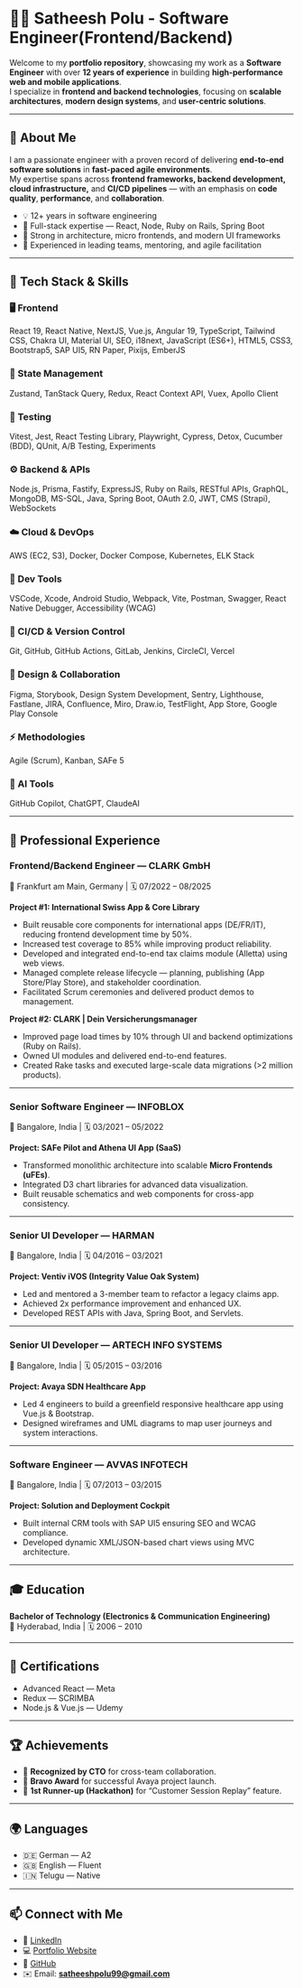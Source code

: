 # 👨‍💻 Satheesh Polu - Software Engineer(Frontend/Backend)

Welcome to my **portfolio repository**, showcasing my work as a **Software Engineer** with over **12 years of experience** in building **high-performance web and mobile applications**.  
I specialize in **frontend and backend technologies**, focusing on **scalable architectures**, **modern design systems**, and **user-centric solutions**.

---

## 🚀 About Me

I am a passionate engineer with a proven record of delivering **end-to-end software solutions** in **fast-paced agile environments**.  
My expertise spans across **frontend frameworks, backend development, cloud infrastructure,** and **CI/CD pipelines** — with an emphasis on **code quality**, **performance**, and **collaboration**.

- 💡 12+ years in software engineering  
- 🧩 Full-stack expertise — React, Node, Ruby on Rails, Spring Boot  
- 🧠 Strong in architecture, micro frontends, and modern UI frameworks  
- 🤝 Experienced in leading teams, mentoring, and agile facilitation  

---

## 🧰 Tech Stack & Skills

### 🖥️ Frontend
React 19, React Native, NextJS, Vue.js, Angular 19, TypeScript, Tailwind CSS, Chakra UI, Material UI, SEO, i18next, JavaScript (ES6+), HTML5, CSS3, Bootstrap5, SAP UI5, RN Paper, Pixijs, EmberJS

### 🔄 State Management
Zustand, TanStack Query, Redux, React Context API, Vuex, Apollo Client

### 🧪 Testing
Vitest, Jest, React Testing Library, Playwright, Cypress, Detox, Cucumber (BDD), QUnit, A/B Testing, Experiments

### ⚙️ Backend & APIs
Node.js, Prisma, Fastify, ExpressJS, Ruby on Rails, RESTful APIs, GraphQL, MongoDB, MS-SQL, Java, Spring Boot, OAuth 2.0, JWT, CMS (Strapi), WebSockets

### ☁️ Cloud & DevOps
AWS (EC2, S3), Docker, Docker Compose, Kubernetes, ELK Stack

### 🧭 Dev Tools
VSCode, Xcode, Android Studio, Webpack, Vite, Postman, Swagger, React Native Debugger, Accessibility (WCAG)

### 🔁 CI/CD & Version Control
Git, GitHub, GitHub Actions, GitLab, Jenkins, CircleCI, Vercel

### 🎨 Design & Collaboration
Figma, Storybook, Design System Development, Sentry, Lighthouse, Fastlane, JIRA, Confluence, Miro, Draw.io, TestFlight, App Store, Google Play Console

### ⚡ Methodologies
Agile (Scrum), Kanban, SAFe 5

### 🤖 AI Tools
GitHub Copilot, ChatGPT, ClaudeAI

---

## 💼 Professional Experience

### **Frontend/Backend Engineer — CLARK GmbH**  
📍 Frankfurt am Main, Germany | 🗓️ 07/2022 – 08/2025  

**Project #1: International Swiss App & Core Library**
- Built reusable core components for international apps (DE/FR/IT), reducing frontend development time by 50%.  
- Increased test coverage to 85% while improving product reliability.  
- Developed and integrated end-to-end tax claims module (Alletta) using web views.  
- Managed complete release lifecycle — planning, publishing (App Store/Play Store), and stakeholder coordination.  
- Facilitated Scrum ceremonies and delivered product demos to management.  

**Project #2: CLARK | Dein Versicherungsmanager**
- Improved page load times by 10% through UI and backend optimizations (Ruby on Rails).  
- Owned UI modules and delivered end-to-end features.  
- Created Rake tasks and executed large-scale data migrations (>2 million products).  

---

### **Senior Software Engineer — INFOBLOX**  
📍 Bangalore, India | 🗓️ 03/2021 – 05/2022  

**Project: SAFe Pilot and Athena UI App (SaaS)**
- Transformed monolithic architecture into scalable **Micro Frontends (uFEs)**.  
- Integrated D3 chart libraries for advanced data visualization.  
- Built reusable schematics and web components for cross-app consistency.  

---

### **Senior UI Developer — HARMAN**  
📍 Bangalore, India | 🗓️ 04/2016 – 03/2021  

**Project: Ventiv iVOS (Integrity Value Oak System)**
- Led and mentored a 3-member team to refactor a legacy claims app.  
- Achieved 2x performance improvement and enhanced UX.  
- Developed REST APIs with Java, Spring Boot, and Servlets.  

---

### **Senior UI Developer — ARTECH INFO SYSTEMS**  
📍 Bangalore, India | 🗓️ 05/2015 – 03/2016  

**Project: Avaya SDN Healthcare App**
- Led 4 engineers to build a greenfield responsive healthcare app using Vue.js & Bootstrap.  
- Designed wireframes and UML diagrams to map user journeys and system interactions.  

---

### **Software Engineer — AVVAS INFOTECH**  
📍 Bangalore, India | 🗓️ 07/2013 – 03/2015  

**Project: Solution and Deployment Cockpit**
- Built internal CRM tools with SAP UI5 ensuring SEO and WCAG compliance.  
- Developed dynamic XML/JSON-based chart views using MVC architecture.  

---

## 🎓 Education

**Bachelor of Technology (Electronics & Communication Engineering)**  
📍 Hyderabad, India | 🗓️ 2006 – 2010  

---

## 🏅 Certifications

- Advanced React — Meta  
- Redux — SCRIMBA  
- Node.js & Vue.js — Udemy  

---

## 🏆 Achievements

- 🏅 **Recognized by CTO** for cross-team collaboration.  
- 🎉 **Bravo Award** for successful Avaya project launch.  
- 🥈 **1st Runner-up (Hackathon)** for “Customer Session Replay” feature.  

---

## 🌍 Languages

- 🇩🇪 German — A2  
- 🇬🇧 English — Fluent  
- 🇮🇳 Telugu — Native  

---

## 📫 Connect with Me

- 💼 [LinkedIn](https://www.linkedin.com/in/satheesh-polu)  
- 💻 [Portfolio Website](https://satheeshpolu.github.io)  
- 🐙 [GitHub](https://github.com/satheeshpolu)  
- ✉️ Email: **satheeshpolu99@gmail.com**

